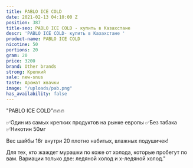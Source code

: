 ```yaml
---
title: PABLO ICE COLD
date: 2021-02-13 04:10:00 Z
position: 387
title-seo: PABLO ICE COLD - купить в Казахстане
descr: 'PABLO ICE COLD- купить в Казахстане '
product-name: PABLO ICE COLD
nicotine: 50
portions: 20
gram: 20
price: 3200
brand: Other brands
strong: Крепкий
sale: new-snus
taste: Аромат жвачки
image: "/uploads/pab.png"
has_availability: false
---
```


"PABLO ICE COLD”🔥🔥🔥

✅Один из самых крепких продуктов на рынке европы
✅Без табака
✅Никотин 50мг

Вес шайбы 16г внутри 20 плотно набитых, влажных подушичек!

Для тех, кто жаждет мурашки по коже от холода, которые пробегут по вам. Вариации только две: ледяной холод и х-ледяной холод."
